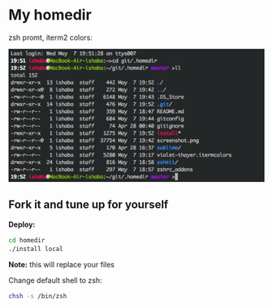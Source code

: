 My homedir
======
zsh promt, iterm2 colors:

![alt text](https://raw.githubusercontent.com/ishaba/homedir/master/screenshot.png "screenshot")

Fork it and tune up for yourself
------

**Deploy:**
```bash
cd homedir
./install local
```
**Note:** this will replace your files

Change default shell to zsh:

```bash
chsh -s /bin/zsh
```
